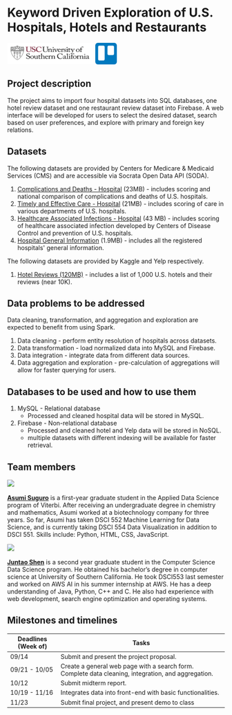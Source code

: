 # Keyword Driven Exploration of U.S. Hospitals, Hotels and Restaurants

[<img src="readme/viterbi_logo.png" width="200" height="50"/>](https://datascience.usc.edu/courses/) [<img src="readme/trello-mark-blue.png" width="50" height="50"/>](https://trello.com/b/0f4K5jkH/project)

## Project description

The project aims to import four hospital datasets into SQL databases, one hotel review dataset and one restaurant review dataset into Firebase. A web interface will be developed for users to select the desired dataset, search based on user preferences, and explore with primary and foreign key relations.

## Datasets
The following datasets are provided by Centers for Medicare & Medicaid Services (CMS) and are accessible via Socrata Open Data API (SODA).

1. [Complications and Deaths - Hospital](https://data.medicare.gov/Hospital-Compare/Complications-and-Deaths-Hospital/ynj2-r877) (23MB) - includes scoring and national comparison of complications and deaths of U.S. hospitals.
2. [Timely and Effective Care - Hospital](https://data.medicare.gov/Hospital-Compare/Timely-and-Effective-Care-Hospital/yv7e-xc69) (21MB) - includes scoring of care in various departments of U.S. hospitals.
3. [Healthcare Associated Infections - Hospital](https://data.medicare.gov/Hospital-Compare/Healthcare-Associated-Infections-Hospital/77hc-ibv8) (43 MB) - includes scoring of healthcare associated infection developed by Centers of Disease Control and prevention of U.S. hospitals.
4. [Hospital General Information](https://data.medicare.gov/Hospital-Compare/Hospital-General-Information/xubh-q36u) (1.9MB) - includes all the registered hospitals' general information.


The following datasets are provided by Kaggle and Yelp respectively.

1. [Hotel Reviews (120MB)](http://kaggle.com/datafiniti/hotel-reviews?select=Datafiniti_Hotel_Reviews_Jun19.csv) - includes a list of 1,000 U.S. hotels and their reviews (near 10K).


## Data problems to be addressed
Data cleaning, transformation, and aggregation and exploration are expected to benefit from using Spark.

1. Data cleaning - perform entity resolution of hospitals across datasets.
2. Data transformation - load normalized data into MySQL and Firebase.
3. Data integration - integrate data from different data sources.
4. Data aggregation and exploration - pre-calculation of aggregations will allow for faster querying
for users.

## Databases to be used and how to use them
1. MySQL - Relational database
	* Processed and cleaned hospital data will be stored in MySQL. 
2. Firebase - Non-relational database
	* Processed and cleaned hotel and Yelp data will be stored in NoSQL.
	* multiple datasets with different indexing will be available for faster retrieval.

## Team members

[<img src="https://ca.slack-edge.com/ENCHN8KSS-W01837GG2R5-13c82d0fd4f3-512" width="200"/>](mailto:suguro@usc.edu)

**[Asumi Suguro](https://www.linkedin.com/in/asumi-suguro/)** is a first-year graduate student in the Applied Data Science program of Viterbi. After receiving an undergraduate degree in chemistry and mathematics, Asumi worked at a biotechnology company for three years. So far, Asumi has taken DSCI 552 Machine Learning for Data Science, and is currently taking DSCI 554 Data Visualization in addition to DSCI 551. Skills include: Python, HTML, CSS, JavaScript.

[<img src="https://ca.slack-edge.com/ENCHN8KSS-W0182SSSPSB-2290b4b686dc-512" width="200"/>](mailto:juntaosh@usc.edu)

**[Juntao Shen](https://www.linkedin.com/in/juntao-kenneth-shen-b31b3094/)** is a second year graduate student in the Computer Science Data Science program. He obtained his bachelor’s degree in computer science at University of Southern California. He took DSCI553 last semester and worked on AWS AI in his summer internship at AWS. He has a deep understanding of Java, Python, C++ and C. He also had experience with web development, search engine optimization and operating systems.

## Milestones and timelines

Deadlines (Week of)     |Tasks|
------------------------|------------------|
09/14 |Submit and present the project proposal.
09/21 - 10/05 | Create a general web page with a search form. Complete data cleaning, integration, and aggregation.
10/12|Submit midterm report.
10/19 - 11/16|Integrates data into front-end with basic functionalities.
11/23|Submit final project, and present demo to class